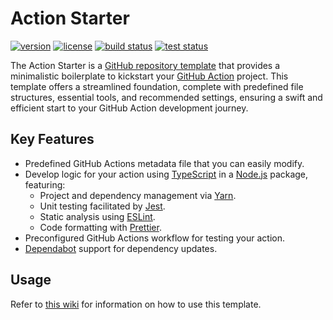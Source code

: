 # Action Starter

[![version](https://img.shields.io/github/v/release/threeal/action-starter?style=flat-square)](https://github.com/threeal/action-starter/releases)
[![license](https://img.shields.io/github/license/threeal/action-starter?style=flat-square)](./LICENSE)
[![build status](https://img.shields.io/github/actions/workflow/status/threeal/action-starter/build.yaml?branch=main&label=build&style=flat-square)](https://github.com/threeal/action-starter/actions/workflows/build.yaml)
[![test status](https://img.shields.io/github/actions/workflow/status/threeal/action-starter/test.yaml?branch=main&label=test&style=flat-square)](https://github.com/threeal/action-starter/actions/workflows/test.yaml)

The Action Starter is a [GitHub repository template](https://docs.github.com/en/repositories/creating-and-managing-repositories/creating-a-repository-from-a-template) that provides a minimalistic boilerplate to kickstart your [GitHub Action](https://github.com/features/actions) project.
This template offers a streamlined foundation, complete with predefined file structures, essential tools, and recommended settings, ensuring a swift and efficient start to your GitHub Action development journey.

## Key Features

- Predefined GitHub Actions metadata file that you can easily modify.
- Develop logic for your action using [TypeScript](https://www.typescriptlang.org/) in a [Node.js](https://nodejs.org/en) package, featuring:
  - Project and dependency management via [Yarn](https://yarnpkg.com/).
  - Unit testing facilitated by [Jest](https://jestjs.io/).
  - Static analysis using [ESLint](https://eslint.org/).
  - Code formatting with [Prettier](https://prettier.io/).
- Preconfigured GitHub Actions workflow for testing your action.
- [Dependabot](https://docs.github.com/en/code-security/dependabot) support for dependency updates.

## Usage

Refer to [this wiki](https://github.com/threeal/action-starter/wiki) for information on how to use this template.
